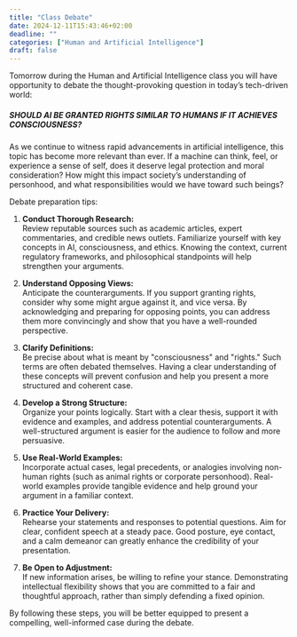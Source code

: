 ```yaml
---
title: "Class Debate"
date: 2024-12-11T15:43:46+02:00
deadline: ""
categories: ["Human and Artificial Intelligence"]
draft: false
---
```


Tomorrow during the Human and Artificial Intelligence class you will have opportunity to debate the thought-provoking question in today’s tech-driven world:

##### SHOULD AI BE GRANTED RIGHTS SIMILAR TO HUMANS IF IT ACHIEVES CONSCIOUSNESS?

As we continue to witness rapid advancements in artificial intelligence, this topic has become more relevant than ever. If a machine can think, feel, or experience a sense of self, does it deserve legal protection and moral consideration? How might this impact society’s understanding of personhood, and what responsibilities would we have toward such beings?

Debate preparation tips:

1. **Conduct Thorough Research:**  
   Review reputable sources such as academic articles, expert commentaries, and credible news outlets. Familiarize yourself with key concepts in AI, consciousness, and ethics. Knowing the context, current regulatory frameworks, and philosophical standpoints will help strengthen your arguments.

2. **Understand Opposing Views:**  
   Anticipate the counterarguments. If you support granting rights, consider why some might argue against it, and vice versa. By acknowledging and preparing for opposing points, you can address them more convincingly and show that you have a well-rounded perspective.

3. **Clarify Definitions:**  
   Be precise about what is meant by "consciousness" and "rights." Such terms are often debated themselves. Having a clear understanding of these concepts will prevent confusion and help you present a more structured and coherent case.

4. **Develop a Strong Structure:**  
   Organize your points logically. Start with a clear thesis, support it with evidence and examples, and address potential counterarguments. A well-structured argument is easier for the audience to follow and more persuasive.

5. **Use Real-World Examples:**  
   Incorporate actual cases, legal precedents, or analogies involving non-human rights (such as animal rights or corporate personhood). Real-world examples provide tangible evidence and help ground your argument in a familiar context.

6. **Practice Your Delivery:**  
   Rehearse your statements and responses to potential questions. Aim for clear, confident speech at a steady pace. Good posture, eye contact, and a calm demeanor can greatly enhance the credibility of your presentation.

7. **Be Open to Adjustment:**  
   If new information arises, be willing to refine your stance. Demonstrating intellectual flexibility shows that you are committed to a fair and thoughtful approach, rather than simply defending a fixed opinion.

By following these steps, you will be better equipped to present a compelling, well-informed case during the debate.


